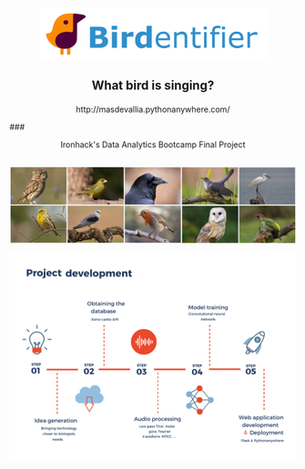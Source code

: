
<p align="center"><img  src="https://raw.githubusercontent.com/Masdevallia/what-bird-is-singing/master/images/logo.jpg" width="400"></p>

## <p align="center">What bird is singing?</p>
<p align="center">http://masdevallia.pythonanywhere.com/</p>
### <p align="center">Ironhack's Data Analytics Bootcamp Final Project</p>

## 

<p align="center"><img  src="https://raw.githubusercontent.com/Masdevallia/what-bird-is-singing/master/images/photosall.png" width="900"></p>

<p align="center"><img  src="https://raw.githubusercontent.com/Masdevallia/what-bird-is-singing/master/images/index.jpg" width="700"></p>


